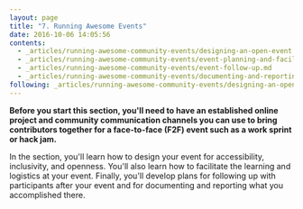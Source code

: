 ```yaml
---
layout: page
title: "7. Running Awesome Events"
date: 2016-10-06 14:05:56
contents:
  - _articles/running-awesome-community-events/designing-an-open-event.md
  - _articles/running-awesome-community-events/event-planning-and-facilitation.md
  - _articles/running-awesome-community-events/event-follow-up.md
  - _articles/running-awesome-community-events/documenting-and-reporting.md
following: _articles/running-awesome-community-events/designing-an-open-event.md
---
```


**Before you start this section, you'll need to have an established online project and community communication channels you can use to bring contributors together for a face-to-face (F2F) event such as a work sprint or hack jam.**

In the section, you'll learn how to design your event for accessibility, inclusivity, and openness. You'll also learn how to facilitate the learning and logistics at your event. Finally, you'll develop plans for following up with participants after your event and for documenting and reporting what you accomplished there.